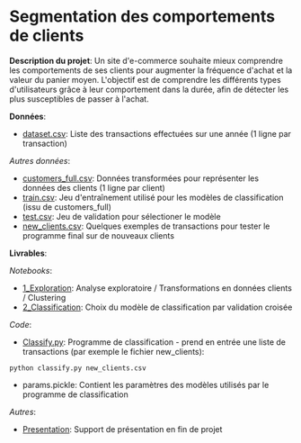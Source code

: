 # Segmentation des comportements de clients

**Description du projet**:
Un site d'e-commerce souhaite mieux comprendre les comportements de ses clients pour augmenter la fréquence d'achat et la valeur 
du panier moyen. 
L'objectif est de comprendre les différents types d'utilisateurs grâce à leur comportement dans la durée, afin de détecter les plus 
susceptibles de passer à l'achat.

**Données**:
* [dataset.csv](dataset.csv): Liste des transactions effectuées sur une année (1 ligne par transaction)

*Autres données*:
* [customers_full.csv](customers_full.csv): Données transformées pour représenter les données des clients (1 ligne par client)
* [train.csv](train.csv): Jeu d'entraînement utilisé pour les modèles de classification (issu de customers_full)
* [test.csv](test.csv): Jeu de validation pour sélectioner le modèle
* [new_clients.csv](new_clients.csv): Quelques exemples de transactions pour tester le programme final sur de nouveaux clients

**Livrables**:

*Notebooks*:
* [1_Exploration](1_Exploration.ipynb): Analyse exploratoire / Transformations en données clients / Clustering
* [2_Classification](2_Classification.ipynb): Choix du modèle de classification par validation croisée

*Code*:
* [Classify.py](classify.py): Programme de classification - prend en entrée une liste de transactions (par exemple le fichier new_clients):
```
python classify.py new_clients.csv
```
* params.pickle: Contient les paramètres des modèles utilisés par le programme de classification

*Autres*:
* [Presentation](Presentation.pdf): Support de présentation en fin de projet
